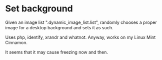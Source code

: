 # Set background

Given an image list ".dynamic_image_list.list", randomly chooses a proper image for a desktop background and sets it as such.

Uses php, identify, xrandr and whatnot. Anyway, works on my Linux Mint Cinnamon.

It seems that it may cause freezing now and then.
